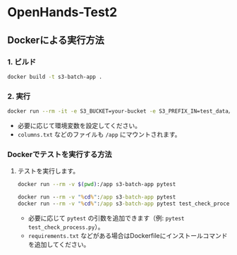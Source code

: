# OpenHands-Test2

## Dockerによる実行方法

### 1. ビルド

```sh
docker build -t s3-batch-app .
```

### 2. 実行

```sh
docker run --rm -it -e S3_BUCKET=your-bucket -e S3_PREFIX_IN=test_data/ -e S3_PREFIX_OUT=zip -e LOCAL_DIR=/tmp/data -e COLUMNS_FILE=columns.txt -e TARGET_YMD=2025-06-13   -v "%cd%":/app   -v "%cd%"/tmp/data:/tmp/data s3-batch-app

```

- 必要に応じて環境変数を設定してください。
- `columns.txt` などのファイルも `/app` にマウントされます。


### Dockerでテストを実行する方法

1. テストを実行します。

    ```sh
    docker run --rm -v $(pwd):/app s3-batch-app pytest
    ```

    ```cmd
    docker run --rm -v "%cd%":/app s3-batch-app pytest
    docker run --rm -v "%cd%":/app s3-batch-app pytest test_check_process.py
    ```
    - 必要に応じて `pytest` の引数を追加できます（例: `pytest test_check_process.py`）。
    - `requirements.txt` などがある場合はDockerfileにインストールコマンドを追加してください。

